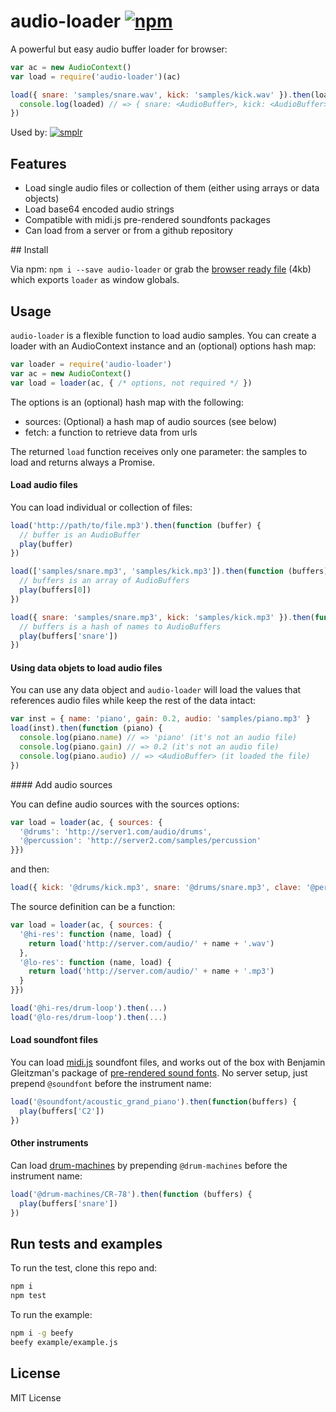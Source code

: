 # audio-loader [![npm](https://img.shields.io/npm/v/audio-loader.svg)](https://www.npmjs.com/package/audio-loader)

A powerful but easy audio buffer loader for browser:

```js
var ac = new AudioContext()
var load = require('audio-loader')(ac)

load({ snare: 'samples/snare.wav', kick: 'samples/kick.wav' }).then(loaded) {
  console.log(loaded) // => { snare: <AudioBuffer>, kick: <AudioBuffer> }
})
```

Used by: [![smplr](https://img.shields.io/badge/instrument-smplr-yellow.svg)](https://github.com/danigb/smplr)


## Features

- Load single audio files or collection of them (either using arrays or data objects)
- Load base64 encoded audio strings
- Compatible with midi.js pre-rendered soundfonts packages
- Can load from a server or from a github repository

## Install

Via npm: `npm i --save audio-loader` or grab the [browser ready file](https://raw.githubusercontent.com/danigb/smplr/master/packages/audio-loader/dist/audio-loader.min.js) (4kb) which exports `loader` as window globals.

## Usage

`audio-loader` is a flexible function to load audio samples. You can create a loader with an AudioContext instance and an (optional) options hash map:

```js
var loader = require('audio-loader')
var ac = new AudioContext()
var load = loader(ac, { /* options, not required */ })
```

The options is an (optional) hash map with the following:

- <HashMap> sources: (Optional) a hash map of audio sources (see below)
- <Function> fetch: a function to retrieve data from urls

The returned `load` function receives only one parameter: the samples to load and returns always a Promise.

#### Load audio files

You can load individual or collection of files:

```js
load('http://path/to/file.mp3').then(function (buffer) {
  // buffer is an AudioBuffer
  play(buffer)
})

load(['samples/snare.mp3', 'samples/kick.mp3']).then(function (buffers) {
  // buffers is an array of AudioBuffers
  play(buffers[0])
})

load({ snare: 'samples/snare.mp3', kick: 'samples/kick.mp3' }).then(function (buffers) {
  // buffers is a hash of names to AudioBuffers
  play(buffers['snare'])
})
```

#### Using data objets to load audio files

You can use any data object and `audio-loader` will load the values that references audio files while keep the rest of the data intact:

```js
var inst = { name: 'piano', gain: 0.2, audio: 'samples/piano.mp3' }
load(inst).then(function (piano) {
  console.log(piano.name) // => 'piano' (it's not an audio file)
  console.log(piano.gain) // => 0.2 (it's not an audio file)
  console.log(piano.audio) // => <AudioBuffer> (it loaded the file)
})
```

#### Add audio sources

You can define audio sources with the sources options:

```js
var load = loader(ac, { sources: {
  '@drums': 'http://server1.com/audio/drums',
  '@percussion': 'http://server2.com/samples/percussion'
}})
```

and then:

```js
load({ kick: '@drums/kick.mp3', snare: '@drums/snare.mp3', clave: '@percussion/clave.mp3'}
```

The source definition can be a function:

```js
var load = loader(ac, { sources: {
  '@hi-res': function (name, load) {
    return load('http://server.com/audio/' + name + '.wav')
  },
  '@lo-res': function (name, load) {
    return load('http://server.com/audio/' + name + '.mp3')
  }
}})

load('@hi-res/drum-loop').then(...)
load('@lo-res/drum-loop').then(...)
```

#### Load soundfont files

You can load [midi.js](https://github.com/mudcube/MIDI.js) soundfont files, and works out of the box with Benjamin Gleitzman's package of
[pre-rendered sound fonts](https://github.com/gleitz/midi-js-soundfonts). No server setup, just prepend `@soundfont` before the instrument name:

```js
load('@soundfont/acoustic_grand_piano').then(function(buffers) {
  play(buffers['C2'])
})
```

#### Other instruments

Can load [drum-machines](https://github.com/danigb/smplr/tree/master/packages/drum-machines) by prepending `@drum-machines` before the instrument name:

```js
load('@drum-machines/CR-78').then(function (buffers) {
  play(buffers['snare'])
})
```

## Run tests and examples

To run the test, clone this repo and:

```bash
npm i
npm test
```

To run the example:

```bash
npm i -g beefy
beefy example/example.js
```

## License

MIT License
